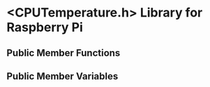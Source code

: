 # <CPUTemperature.h> Library for Raspberry Pi 


## Public Member Functions


## Public Member Variables
